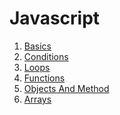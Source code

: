 # Javascript

1) [Basics](/Basics/readme.md)
2) [Conditions](/Conditions/readme.md)
3) [Loops](/Loops/readme.md)
4) [Functions](/Functions/readme.md)
5) [Objects And Method](/Objects/readme.md)
6) [Arrays](/Arrays/readme.md)

